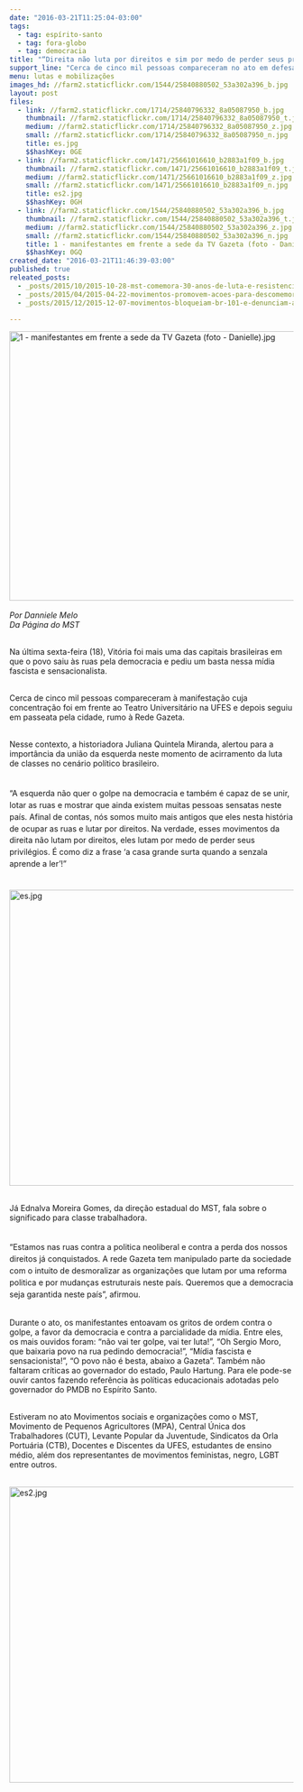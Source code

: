 ```yaml
---
date: "2016-03-21T11:25:04-03:00"
tags:
  - tag: espírito-santo
  - tag: fora-globo
  - tag: democracia
title: "“Direita não luta por direitos e sim por medo de perder seus privilégios”, afirma historiadora"
support_line: "Cerca de cinco mil pessoas compareceram no ato em defesa da democracia ocorrido da última sexta-feira (18), em Vitória. Entre elas, a historiadora Juliana Quintela Miranda, alertou para a importância da união da esquerda"
menu: lutas e mobilizações
images_hd: //farm2.staticflickr.com/1544/25840880502_53a302a396_b.jpg
layout: post
files:
  - link: //farm2.staticflickr.com/1714/25840796332_8a05087950_b.jpg
    thumbnail: //farm2.staticflickr.com/1714/25840796332_8a05087950_t.jpg
    medium: //farm2.staticflickr.com/1714/25840796332_8a05087950_z.jpg
    small: //farm2.staticflickr.com/1714/25840796332_8a05087950_n.jpg
    title: es.jpg
    $$hashKey: 0GE
  - link: //farm2.staticflickr.com/1471/25661016610_b2883a1f09_b.jpg
    thumbnail: //farm2.staticflickr.com/1471/25661016610_b2883a1f09_t.jpg
    medium: //farm2.staticflickr.com/1471/25661016610_b2883a1f09_z.jpg
    small: //farm2.staticflickr.com/1471/25661016610_b2883a1f09_n.jpg
    title: es2.jpg
    $$hashKey: 0GH
  - link: //farm2.staticflickr.com/1544/25840880502_53a302a396_b.jpg
    thumbnail: //farm2.staticflickr.com/1544/25840880502_53a302a396_t.jpg
    medium: //farm2.staticflickr.com/1544/25840880502_53a302a396_z.jpg
    small: //farm2.staticflickr.com/1544/25840880502_53a302a396_n.jpg
    title: 1 - manifestantes em frente a sede da TV Gazeta (foto - Danielle).jpg
    $$hashKey: 0GQ
created_date: "2016-03-21T11:46:39-03:00"
published: true
releated_posts:
  - _posts/2015/10/2015-10-28-mst-comemora-30-anos-de-luta-e-resistencia-do-es.md
  - _posts/2015/04/2015-04-22-movimentos-promovem-acoes-para-descomemorar-aniversario-da-tv-globo.md
  - _posts/2015/12/2015-12-07-movimentos-bloqueiam-br-101-e-denunciam-a-vale-por-crime-ambiental-no-es.md

---
```

<p><img alt="1 - manifestantes em frente a sede da TV Gazeta (foto - Danielle).jpg" height="478" src="//farm2.staticflickr.com/1544/25840880502_53a302a396_b.jpg" width="700" /><br />
<br />
<em>Por Danniele Melo&nbsp;<br />
Da P&aacute;gina do MST</em></p>

<p><br />
Na &uacute;ltima sexta-feira (18), Vit&oacute;ria foi mais uma das capitais brasileiras em que o povo saiu &agrave;s ruas pela democracia e pediu um basta nessa m&iacute;dia fascista e sensacionalista.&nbsp;</p>

<p><br />
Cerca de cinco mil pessoas compareceram &agrave; manifesta&ccedil;&atilde;o cuja concentra&ccedil;&atilde;o foi em frente ao Teatro Universit&aacute;rio na UFES e depois seguiu em passeata pela cidade, rumo &agrave; Rede Gazeta.</p>

<p><br />
Nesse contexto, a&nbsp;historiadora Juliana Quintela Miranda, alertou para a import&acirc;ncia da uni&atilde;o da esquerda neste momento de acirramento da luta de classes no cen&aacute;rio pol&iacute;tico brasileiro.&nbsp;</p>

<p style="line-height: 20.8px;"><br />
&ldquo;A esquerda n&atilde;o quer o golpe na democracia e tamb&eacute;m &eacute; capaz de se unir, lotar as ruas e mostrar que ainda existem muitas pessoas sensatas neste pa&iacute;s. Afinal de contas, n&oacute;s somos muito mais antigos que eles nesta hist&oacute;ria de ocupar as ruas e lutar por direitos. Na verdade, esses movimentos da direita n&atilde;o lutam por direitos, eles lutam por medo de perder seus privil&eacute;gios. &Eacute; como diz a frase &lsquo;a casa grande surta quando a senzala aprende a ler&rsquo;!&rdquo;<br />
&nbsp;</p>

<p><img alt="es.jpg" height="525" src="//farm2.staticflickr.com/1714/25840796332_8a05087950_b.jpg" width="700" /><br />
&nbsp;</p>

<p>J&aacute; Ednalva Moreira Gomes, da dire&ccedil;&atilde;o estadual do MST, fala sobre o significado para classe trabalhadora.</p>

<div>
<p style="line-height: 20.8px;"><br />
&ldquo;Estamos nas ruas contra a politica neoliberal e contra a perda dos nossos direitos j&aacute; conquistados. A rede Gazeta tem manipulado parte da sociedade com o intuito de desmoralizar as organiza&ccedil;&otilde;es que lutam por uma reforma politica e por mudan&ccedil;as estruturais neste pa&iacute;s. Queremos que a democracia seja garantida neste pa&iacute;s&rdquo;, afirmou.</p>
</div>

<p><br />
Durante o ato, os manifestantes entoavam os gritos de ordem contra o golpe, a favor da democracia e contra a parcialidade da m&iacute;dia. Entre eles, os mais ouvidos foram: &ldquo;n&atilde;o vai ter golpe, vai ter luta!&rdquo;, &ldquo;Oh Sergio Moro, que baixaria povo na rua pedindo democracia!&rdquo;, &ldquo;M&iacute;dia fascista e sensacionista!&rdquo;, &ldquo;O povo n&atilde;o &eacute; besta, abaixo a Gazeta&rdquo;. Tamb&eacute;m n&atilde;o faltaram cr&iacute;ticas ao governador do estado, Paulo Hartung. Para ele pode-se ouvir cantos fazendo refer&ecirc;ncia &agrave;s pol&iacute;ticas educacionais adotadas pelo governador do PMDB no Esp&iacute;rito Santo.&nbsp;</p>

<p><br />
Estiveram no ato Movimentos sociais e organiza&ccedil;&otilde;es como o MST, Movimento de Pequenos Agricultores (MPA), Central &Uacute;nica dos Trabalhadores (CUT), Levante Popular da Juventude, Sindicatos da Orla Portu&aacute;ria (CTB), Docentes e Discentes da UFES, estudantes de ensino m&eacute;dio, al&eacute;m dos representantes de movimentos feministas, negro, LGBT entre outros.<br />
&nbsp;</p>

<p><img alt="es2.jpg" height="525" src="//farm2.staticflickr.com/1471/25661016610_b2883a1f09_b.jpg" width="700" /></p>
